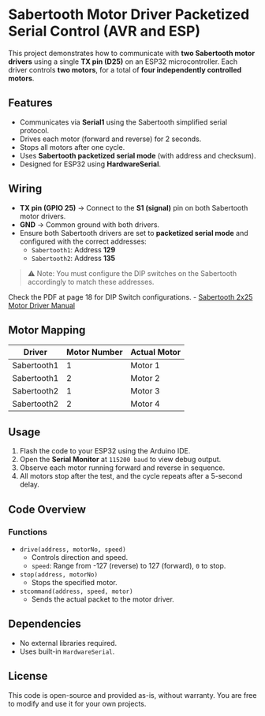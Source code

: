 # Sabertooth Motor Driver Packetized Serial Control (AVR and ESP)

This project demonstrates how to communicate with **two Sabertooth motor drivers** using a single **TX pin (D25)** on an ESP32 microcontroller. Each driver controls **two motors**, for a total of **four independently controlled motors**.

## Features

- Communicates via **Serial1** using the Sabertooth simplified serial protocol.
- Drives each motor (forward and reverse) for 2 seconds.
- Stops all motors after one cycle.
- Uses **Sabertooth packetized serial mode** (with address and checksum).
- Designed for ESP32 using **HardwareSerial**.

## Wiring

- **TX pin (GPIO 25)** → Connect to the **S1 (signal)** pin on both Sabertooth motor drivers.
- **GND** → Common ground with both drivers.
- Ensure both Sabertooth drivers are set to **packetized serial mode** and configured with the correct addresses:
  - `Sabertooth1`: Address **129**
  - `Sabertooth2`: Address **135**

> ⚠️ Note: You must configure the DIP switches on the Sabertooth accordingly to match these addresses.

Check the PDF at page 18 for DIP Switch configurations. - [Sabertooth 2x25 Motor Driver Manual](https://www.dimensionengineering.com/datasheets/Sabertooth2x25v2.pdf)


## Motor Mapping

| Driver       | Motor Number | Actual Motor |
|--------------|--------------|----------------|
| Sabertooth1  | 1            | Motor 1       |
| Sabertooth1  | 2            | Motor 2       |
| Sabertooth2  | 1            | Motor 3       |
| Sabertooth2  | 2            | Motor 4       |

## Usage

1. Flash the code to your ESP32 using the Arduino IDE.
2. Open the **Serial Monitor** at `115200 baud` to view debug output.
3. Observe each motor running forward and reverse in sequence.
4. All motors stop after the test, and the cycle repeats after a 5-second delay.

## Code Overview

### Functions

- `drive(address, motorNo, speed)`
  - Controls direction and speed.
  - `speed`: Range from -127 (reverse) to 127 (forward), `0` to stop.
- `stop(address, motorNo)`
  - Stops the specified motor.
- `stcommand(address, speed, motor)`
  - Sends the actual packet to the motor driver.

## Dependencies

- No external libraries required.
- Uses built-in `HardwareSerial`.

## License

This code is open-source and provided as-is, without warranty. You are free to modify and use it for your own projects.
